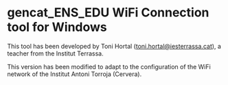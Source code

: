 # gencat_ENS_EDU WiFi Connection tool for Windows
This tool has been developed by Toni Hortal (toni.hortal@iesterrassa.cat), a teacher from the Institut Terrassa.

This version has been modified to adapt to the configuration of the WiFi network of the Institut Antoni Torroja (Cervera).
